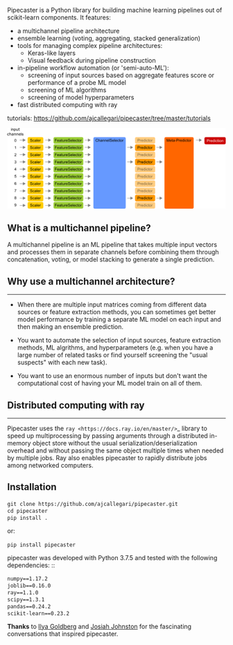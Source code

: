 
Pipecaster is a Python library for building machine learning pipelines out of
scikit-learn components.  It features:

- a multichannel pipeline architecture
- ensemble learning (voting, aggregating, stacked generalization)
- tools for managing complex pipeline architectures:
    - Keras-like layers
    - Visual feedback during pipeline construction
- in-pipeline workflow automation (or 'semi-auto-ML'):
    - screening of input sources based on aggregate features score or
      performance of a probe ML model
    - screening of ML algorithms
    - screening of model hyperparameters
- fast distributed computing with ray

tutorials: https://github.com/ajcallegari/pipecaster/tree/master/tutorials

![Complex multichannel architecture](/images/profile.png)

## What is a multichannel pipeline?
A multichannel pipeline is an ML pipeline that takes multiple input vectors
and processes them in separate channels before combining them through
concatenation, voting, or model stacking to generate a single prediction.

## Why use a multichannel architecture?
------------------------------------

- When there are multiple input matrices coming from different data sources or
  feature extraction methods, you can sometimes get better model performance by
  training a separate ML model on each input and then making an ensemble
  prediction.

- You want to automate the selection of input sources, feature extraction
  methods, ML algrithms, and hyperparameters (e.g. when you have a large
  number of related tasks or find yourself screening the "usual suspects" with
  each new task).

- You want to use an enormous number of inputs but don't want the
  computational cost of having your ML model train on all of them.

## Distributed computing with ray
------------------------------
Pipecaster uses the `ray <https://docs.ray.io/en/master/>`_ library to speed up
multiprocessing by passing arguments through a distributed in-memory object
store without the usual serialization/deserialization overhead and without
passing the same object multiple times when needed by multiple jobs.  Ray also
enables pipecaster to rapidly distribute jobs among networked computers.

Installation
------------
```
git clone https://github.com/ajcallegari/pipecaster.git
cd pipecaster
pip install .
```
or:

`pip install pipecaster`

pipecaster was developed with Python 3.7.5 and tested with the following
dependencies:
::
```
numpy==1.17.2
joblib==0.16.0
ray==1.1.0
scipy==1.3.1
pandas==0.24.2
scikit-learn==0.23.2
```

**Thanks** to [Ilya Goldberg](https://github.com/igg) and [Josiah Johnston](https://github.com/josiahjohnston) for the fascinating conversations that inspired pipecaster.
